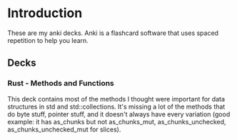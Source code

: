 # Introduction
These are my anki decks. Anki is a flashcard software that uses spaced repetition to help you learn.

## Decks

### Rust - Methods and Functions
This deck contains most of the methods I thought were important for data structures in std and std::collections. It's missing a lot of the methods that do byte stuff, pointer stuff, and it doesn't always have every variation (good example: it has as_chunks but not as_chunks_mut, as_chunks_unchecked, as_chunks_unchecked_mut for slices).